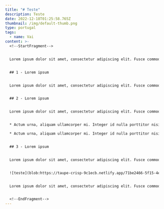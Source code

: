 ```yaml
---
title: "# Teste"
description: T﻿este
date: 2022-12-18T01:25:58.765Z
thumbnail: /img/default-thumb.png
type: portugal
tags:
  - name: Vai
content: >-
  <!--StartFragment-->


  Lorem ipsum dolor sit amet, consectetur adipiscing elit. Fusce commodo felis a risus condimentum pellentesque. Pellentesque et diam vel nunc scelerisque molestie. Pellentesque eget risus ut urna bibendum consequat non a erat. Suspendisse rutrum dictum urna, aliquam ullamcorper mi. Integer id nulla porttitor nisi pellentesque tristique ac eu nulla. Sed pellentesque massa vitae diam iaculis, eget luctus urna gravida.


  ## 1 - Lorem ipsum


  Lorem ipsum dolor sit amet, consectetur adipiscing elit. Fusce commodo felis a risus condimentum pellentesque. Pellentesque et diam vel nunc scelerisque molestie. Pellentesque eget risus ut urna bibendum consequat non a erat. Suspendisse rutrum dictum urna, aliquam ullamcorper mi. Integer id nulla porttitor nisi pellentesque tristique ac eu nulla. Sed pellentesque massa vitae diam iaculis, eget luctus urna gravida.


  ## 2 - Lorem ipsum


  Lorem ipsum dolor sit amet, consectetur adipiscing elit. Fusce commodo felis a risus condimentum pellentesque. Pellentesque et diam vel nunc scelerisque molestie. Pellentesque eget risus ut urna bibendum consequat non a erat. Suspendisse rutrum dictum urna, aliquam ullamcorper mi. Integer id nulla porttitor nisi pellentesque tristique ac eu nulla. Sed pellentesque massa vitae diam iaculis, eget luctus urna gravida.


  * Actum urna, aliquam ullamcorper mi. Integer id nulla porttitor nisi pellentesque tristique;

  * Actum urna, aliquam ullamcorper mi. Integer id nulla porttitor nisi pellentesque tristique!


  ## 3﻿ - Lorem ipsum


  Lorem ipsum dolor sit amet, consectetur adipiscing elit. Fusce commodo felis a risus condimentum pellentesque.


  ![teste](blob:https://taupe-crisp-9c1ecb.netlify.app/71be2466-5f15-4ec2-ace6-8dc4ea8f2c44)


  Lorem ipsum dolor sit amet, consectetur adipiscing elit. Fusce commodo felis a risus condimentum pellentesque. Pellentesque et diam vel nunc scelerisque molestie. Pellentesque eget risus ut urna bibendum consequat non a erat. Suspendisse rutrum dictum urna, aliquam ullamcorper mi. Integer id nulla porttitor nisi pellentesque tristique ac eu nulla. Sed pellentesque massa vitae diam iaculis, eget luctus urna gravida.


  <!--EndFragment-->
---
```

